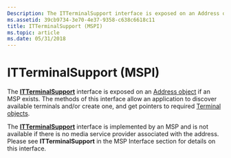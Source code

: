 ```yaml
---
Description: The ITTerminalSupport interface is exposed on an Address object if an MSP exists. The methods of this interface allow an application to discover available terminals and/or create one, and get pointers to required Terminal objects.
ms.assetid: 39cb9734-3e70-4e37-9358-c638c6618c11
title: ITTerminalSupport (MSPI)
ms.topic: article
ms.date: 05/31/2018
---
```


# ITTerminalSupport (MSPI)

The [**ITTerminalSupport**](https://msdn.microsoft.com/en-us/library/ms733156(v=VS.85).aspx) interface is exposed on an [Address object](address-object.md) if an MSP exists. The methods of this interface allow an application to discover available terminals and/or create one, and get pointers to required [Terminal objects](terminal-object.md).

The [**ITTerminalSupport**](https://msdn.microsoft.com/en-us/library/ms733156(v=VS.85).aspx) interface is implemented by an MSP and is not available if there is no media service provider associated with the address. Please see **ITTerminalSupport** in the MSP Interface section for details on this interface.

 

 



